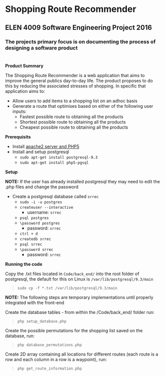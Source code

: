 # Shopping Route Recommender
## ELEN 4009 Software Engineering Project 2016
### The projects primary focus is on documenting the process of designing a software product
#
**Product Summary**

The Shopping Route Recommender is a web application that aims to improve the general publics day-to-day life. The product proposes to do this by reducing the associated stresses of shopping. In specific that application aims to:

- Allow users to add items to a shopping list on an adhoc basis
- Generate a route that optimises based on either of the following user inputs:
	- Fastest possible route to obtaining all the products
	- Shortest possible route to obtaining all the products
	- Cheapest possible route to obtaining all the products

**Prerequisits**

- Install [apache2 server and PHP5](http://www.howtogeek.com/howto/ubuntu/installing-php5-and-apache-on-ubuntu/)
- Install and setup postgresql
	- `sudo apt-get install postgresql-9.3`
	- `sudo apt-get install php5-pgsql`

**Setup**


**NOTE:** If the user has already installed postgresql they may need to edit the .php files and change the password

- Create a postgresql database called `srrec`
	- `sudo -i -u postgres`
	- `createuser --interactive`
		- username: `srrec`
	- `psql postgres`
	- `\password postgres`
		- password: `srrec`
	- `ctrl + d`
	- `createdb srrec`
	- `psql srrec`
	- `\password srrec`
		- password: `srrec`

**Running the code**

Copy the .txt files located in `Code/back_end/` into the root folder of postgresql, the default for this on Linux is `/var/lib/postgresql/9.3/main`
> `sudo cp -f *.txt /var/lib/postgresql/9.3/main`

**NOTE:** The following steps are temporary implementations until properly integrated with the front-end

Create the database tables - from within the /Code/back_end/ folder run:
> `php setup_database.php`

Create the possible permutations for the shopping list saved on the database, run:
> `php database_permutations.php`

Create 2D array containing all locations for different routes (each route is a row and each column in a row is a waypoint), run:
> `php get_route_information.php`